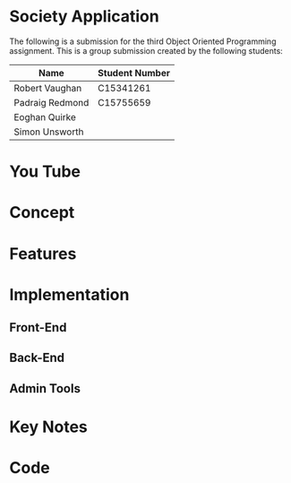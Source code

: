 # Society Application
The following is a submission for the third Object Oriented Programming assignment. This is a group submission created by the following students:

| Name            | Student Number |
| --------------- |----------------|
| Robert Vaughan  | C15341261      |
| Padraig Redmond | C15755659      |
| Eoghan Quirke   |                |
| Simon Unsworth  |                |

# You Tube

# Concept

# Features

# Implementation

## Front-End

## Back-End

## Admin Tools
 
# Key Notes  

# Code